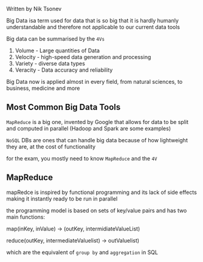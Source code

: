 Written by Nik Tsonev

Big Data isa term used for data that is so big that it is hardly humanly understandable and therefore not applicable to our current data tools

Big data can be summarised by the `4Vs`
1. Volume - Large quantities of Data
2. Velocity - high-speed data generation and processing
3. Variety  -  diverse data types
4. Veracity - Data accuracy and reliability 

Big Data now is applied almost in every field, from natural sciences, to business, medicine and more

## Most Common Big Data Tools

`MapReduce` is a big one, invented by Google that allows for data to be split and computed in parallel (Hadoop and Spark are some examples)

`NoSQL` DBs are ones that can handle big data because of how lightweight they are, at the cost of functionality

for the exam, you mostly need to know `MapReduce` and the `4V`

## MapReduce

mapRedce is inspired by functional programming and its lack of side effects making it instantly ready to be run in parallel 

the programming model is based on sets of key/value pairs and  has two main functions:

map(inKey, inValue) -> (outKey, intermidiateValueList)

reduce(outKey, intermediateValuelist) -> outValuelist)

which are the equivalent of `group by` and `aggregation` in SQL
